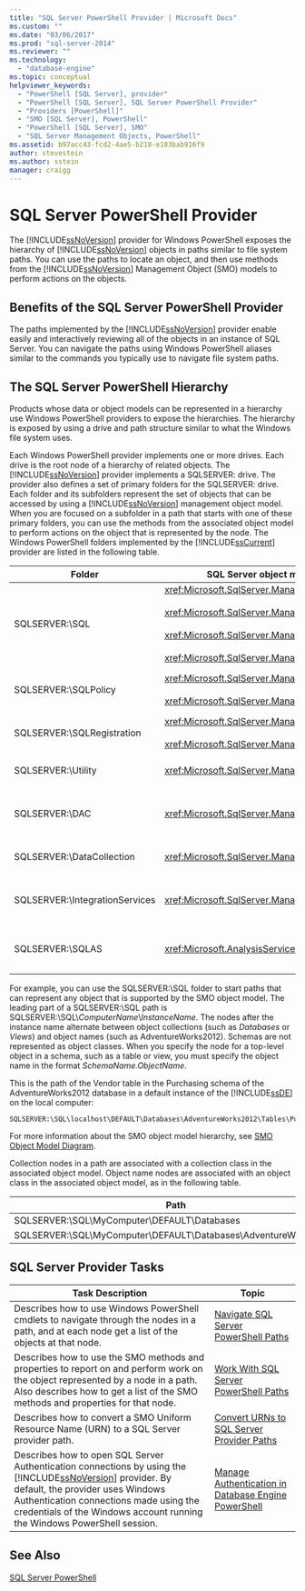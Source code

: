 ```yaml
---
title: "SQL Server PowerShell Provider | Microsoft Docs"
ms.custom: ""
ms.date: "03/06/2017"
ms.prod: "sql-server-2014"
ms.reviewer: ""
ms.technology: 
  - "database-engine"
ms.topic: conceptual
helpviewer_keywords: 
  - "PowerShell [SQL Server], provider"
  - "PowerShell [SQL Server], SQL Server PowerShell Provider"
  - "Providers [PowerShell]"
  - "SMO [SQL Server], PowerShell"
  - "PowerShell [SQL Server], SMO"
  - "SQL Server Management Objects, PowerShell"
ms.assetid: b97acc43-fcd2-4ae5-b218-e183bab916f9
author: stevestein
ms.author: sstein
manager: craigg
---
```

# SQL Server PowerShell Provider
  The [!INCLUDE[ssNoVersion](../includes/ssnoversion-md.md)] provider for Windows PowerShell exposes the hierarchy of [!INCLUDE[ssNoVersion](../includes/ssnoversion-md.md)] objects in paths similar to file system paths. You can use the paths to locate an object, and then use methods from the [!INCLUDE[ssNoVersion](../includes/ssnoversion-md.md)] Management Object (SMO) models to perform actions on the objects.  
  
## Benefits of the SQL Server PowerShell Provider  
 The paths implemented by the [!INCLUDE[ssNoVersion](../includes/ssnoversion-md.md)] provider enable easily and interactively reviewing all of the objects in an instance of SQL Server. You can navigate the paths using Windows PowerShell aliases similar to the commands you typically use to navigate file system paths.  
  
## The SQL Server PowerShell Hierarchy  
 Products whose data or object models can be represented in a hierarchy use Windows PowerShell providers to expose the hierarchies. The hierarchy is exposed by using a drive and path structure similar to what the Windows file system uses.  
  
 Each Windows PowerShell provider implements one or more drives. Each drive is the root node of a hierarchy of related objects. The [!INCLUDE[ssNoVersion](../includes/ssnoversion-md.md)] provider implements a SQLSERVER: drive. The provider also defines a set of primary folders for the SQLSERVER: drive. Each folder and its subfolders represent the set of objects that can be accessed by using a [!INCLUDE[ssNoVersion](../includes/ssnoversion-md.md)] management object model. When you are focused on a subfolder in a path that starts with one of these primary folders, you can use the methods from the associated object model to perform actions on the object that is represented by the node. The Windows PowerShell folders implemented by the [!INCLUDE[ssCurrent](../includes/sscurrent-md.md)] provider are listed in the following table.  
  
|Folder|SQL Server object model namespace|Objects|  
|------------|---------------------------------------|-------------|  
|SQLSERVER:\SQL|<xref:Microsoft.SqlServer.Management.Smo><br /><br /> <xref:Microsoft.SqlServer.Management.Smo.Agent><br /><br /> <xref:Microsoft.SqlServer.Management.Smo.Broker><br /><br /> <xref:Microsoft.SqlServer.Management.Smo.Mail>|Database objects, such as tables, views, and stored procedures.|  
|SQLSERVER:\SQLPolicy|<xref:Microsoft.SqlServer.Management.Dmf><br /><br /> <xref:Microsoft.SqlServer.Management.Facets>|Policy-based management objects, such as policies and facets.|  
|SQLSERVER:\SQLRegistration|<xref:Microsoft.SqlServer.Management.RegisteredServers><br /><br /> <xref:Microsoft.SqlServer.Management.Smo.RegSvrEnum>|Registered server objects, such as server groups and registered servers.|  
|SQLSERVER:\Utility|<xref:Microsoft.SqlServer.Management.Utility>|Utility objects, such as managed instances of the [!INCLUDE[ssDE](../includes/ssde-md.md)].|  
|SQLSERVER:\DAC|<xref:Microsoft.SqlServer.Management.DAC>|Data-tier application objects such as DAC packages, and operations such as deploying a DAC.|  
|SQLSERVER:\DataCollection|<xref:Microsoft.SqlServer.Management.Collector>|Data collector objects, such as collection sets and configuration stores.|  
|SQLSERVER:\IntegrationServices|<xref:Microsoft.SqlServer.Management.IntegrationServices>|[!INCLUDE[ssISnoversion](../includes/ssisnoversion-md.md)] objects such as projects, packages, and environments.|  
|SQLSERVER:\SQLAS|<xref:Microsoft.AnalysisServices>|[!INCLUDE[ssASnoversion](../includes/ssasnoversion-md.md)] objects such as cubes, aggregations, and dimensions.|  
  
 For example, you can use the SQLSERVER:\SQL folder to start paths that can represent any object that is supported by the SMO object model. The leading part of a SQLSERVER:\SQL path is SQLSERVER:\SQL\\*ComputerName*\\*InstanceName*. The nodes after the instance name alternate between object collections (such as *Databases* or *Views*) and object names (such as AdventureWorks2012). Schemas are not represented as object classes. When you specify the node for a top-level object in a schema, such as a table or view, you must specify the object name in the format *SchemaName.ObjectName*.  
  
 This is the path of the Vendor table in the Purchasing schema of the AdventureWorks2012 database in a default instance of the [!INCLUDE[ssDE](../includes/ssde-md.md)] on the local computer:  
  
```  
SQLSERVER:\SQL\localhost\DEFAULT\Databases\AdventureWorks2012\Tables\Purchasing.Vendor  
```  
  
 For more information about the SMO object model hierarchy, see [SMO Object Model Diagram](../relational-databases/server-management-objects-smo/smo-object-model-diagram.md).  
  
 Collection nodes in a path are associated with a collection class in the associated object model. Object name nodes are associated with an object class in the associated object model, as in the following table.  
  
|Path|SMO class|  
|----------|---------------|  
|SQLSERVER:\SQL\MyComputer\DEFAULT\Databases|<xref:Microsoft.SqlServer.Management.Smo.DatabaseCollection>|  
|SQLSERVER:\SQL\MyComputer\DEFAULT\Databases\AdventureWorks2012|<xref:Microsoft.SqlServer.Management.Smo.Database>|  
  
## SQL Server Provider Tasks  
  
|Task Description|Topic|  
|----------------------|-----------|  
|Describes how to use Windows PowerShell cmdlets to navigate through the nodes in a path, and at each node get a list of the objects at that node.|[Navigate SQL Server PowerShell Paths](navigate-sql-server-powershell-paths.md)|  
|Describes how to use the SMO methods and properties to report on and perform work on the object represented by a node in a path. Also describes how to get a list of the SMO methods and properties for that node.|[Work With SQL Server PowerShell Paths](work-with-sql-server-powershell-paths.md)|  
|Describes how to convert a SMO Uniform Resource Name (URN) to a SQL Server provider path.|[Convert URNs to SQL Server Provider Paths](../database-engine/convert-urns-to-sql-server-provider-paths.md)|  
|Describes how to open SQL Server Authentication connections by using the [!INCLUDE[ssNoVersion](../includes/ssnoversion-md.md)] provider. By default, the provider uses Windows Authentication connections made using the credentials of the Windows account running the Windows PowerShell session.|[Manage Authentication in Database Engine PowerShell](manage-authentication-in-database-engine-powershell.md)|  
  
## See Also  
 [SQL Server PowerShell](sql-server-powershell.md)  
  
  
